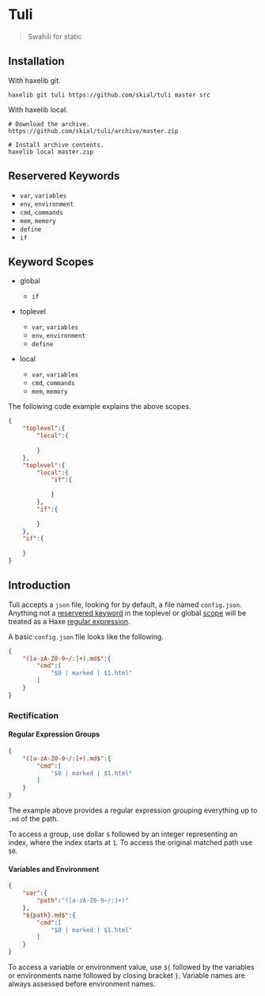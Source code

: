 # Tuli

> Swahili for static

## Installation

With haxelib git.

```
haxelib git tuli https://github.com/skial/tuli master src
```	
	
With haxelib local.

```
# Download the archive.
https://github.com/skial/tuli/archive/master.zip

# Install archive contents.
haxelib local master.zip
```

## Reservered Keywords

+ `var`, `variables`
+ `env`, `environment`
+ `cmd`, `commands`
+ `mem`, `memory`
+ `define`
+ `if`

## Keyword Scopes

+ global
	- `if`

+ toplevel
	- `var`, `variables`
	- `env`, `environment`
	- `define`

+ local
	- `var`, `variables`
	- `cmd`, `commands`
	- `mem`, `memory`
	
The following code example explains the above scopes.

```json
{
	"toplevel":{
		"local":{
			
		}
	},
	"toplevel":{
		"local":{
			"if":{
				
			}
		},
		"if":{
			
		}
	},
	"if":{
		
	}
}
```

## Introduction

Tuli accepts a `json` file, looking for by default, a file named `config.json`.
Anything not a [reservered keyword](#reservered-keywords) in the toplevel or global
[scope](#keyword-scopes) will be treated as a Haxe [regular expression][l1].

A basic `config.json` file looks like the following.

```json
{
	"([a-zA-Z0-9~/:]+).md$":{
		"cmd":[
			"$0 | marked | $1.html"
		]
	}
}
```

### Rectification

#### Regular Expression Groups

```json
{
	"([a-zA-Z0-9~/:]+).md$":{
		"cmd":[
			"$0 | marked | $1.html"
		]
	}
}
```

The example above provides a regular expression grouping everything up to
`.md` of the path.

To access a group, use dollar `$` followed by an integer representing an index, 
where the index starts at `1`. To access the original matched path use `$0`.

#### Variables and Environment

```json
{
	"var":{
		"path":"([a-zA-Z0-9~/:]+)"
	},
	"${path}.md$":{
		"cmd":[
			"$0 | marked | $1.html"
		]
	}
}
```

To access a variable or environment value, use `${` followed by the variables
or environments name followed by closing bracket `}`. Variable names are always 
assessed before environment names.

[l2]: http://haxe.org/manual/lf-string-interpolation.html "Haxe String Interpolation"
[l1]: http://haxe.org/manual/std-regex.html "Haxe Regular Expressions"

